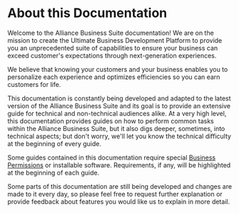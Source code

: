 # About this Documentation

Welcome to the Alliance Business Suite documentation! We are on the mission to create the Ultimate Business Development Platform to provide you an unprecedented suite of capabilities to ensure your business can exceed customer's expectations through next-generation experiences. 

We believe that knowing your customers and your business enables you to personalize each experience and optimizes efficiencies so you can earn customers for life.

This documentation is constantly being developed and adapted to the latest version of the Alliance Business Suite and its goal is to provide an extensive guide for technical and non-technical audiences alike. At a very high level, this documentation provides guides on how to perform common tasks within the Alliance Business Suite, but it also digs deeper, sometimes, into technical aspects; but don't worry, we'll let you know the technical difficulty at the beginning of every guide.

Some guides contained in this documentation require special [Business Permissions](/Components/Alliance-Passport-Service/Business-Permissions.md) or installable software. Requirements, if any, will be highlighted at the beginning of each guide.

Some parts of this documentation are still being developed and changes are made to it every day, so please feel free to request further explanation or provide feedback about features you would like us to explain in more detail.



